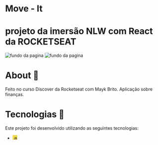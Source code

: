 # Move - It
<h1>
  projeto da imersão  NLW com React da ROCKETSEAT                                                                             
</h1>
<img alt="fundo da pagina" title="background" src="https://imgur.com/0fOmY4h.png" />
<img alt="fundo da pagina" title="background" src="https://imgur.com/JcNwwcQ.png" />



# About 📃
  Feito no curso Discover da Rocketseat com Mayk Brito. Aplicação sobre finanças.
  
  
  
  
# Tecnologias  🚀
Este projeto foi desenvolvido utilizando as seguintes tecnologias:
- <code><img height="15" src="https://raw.githubusercontent.com/github/explore/80688e429a7d4ef2fca1e82350fe8e3517d3494d/topics/javascript/javascript.png"></code>
  
